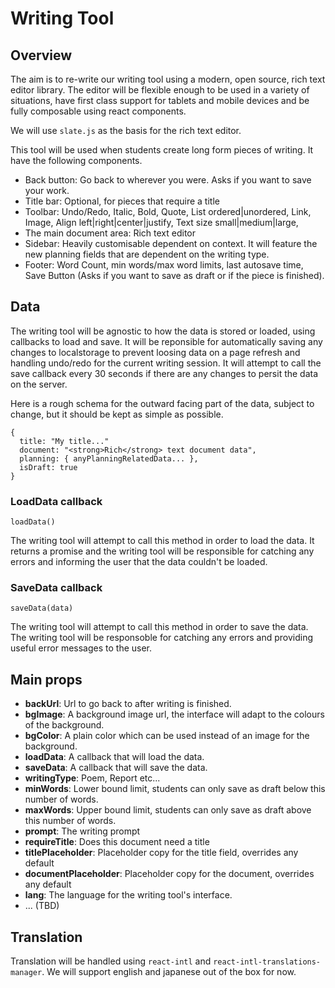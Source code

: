 # Writing Tool

## Overview

The aim is to re-write our writing tool using a modern, open source, rich text editor library. The editor will be flexible enough to be used in a variety of situations, have first class support for tablets and mobile devices and be fully composable using react components. 

We will use `slate.js` as the basis for the rich text editor.

This tool will be used when students create long form pieces of writing. It have the following components.

- Back button: Go back to wherever you were. Asks if you want to save your work.
- Title bar: Optional, for pieces that require a title
- Toolbar: Undo/Redo, Italic, Bold, Quote, List ordered|unordered, Link, Image, Align left|right|center|justify, Text size small|medium|large, 
- The main document area: Rich text editor
- Sidebar: Heavily customisable dependent on context. It will feature the new planning fields that are dependent on the writing type.
- Footer: Word Count, min words/max word limits, last autosave time, Save Button (Asks if you want to save as draft or if the piece is finished). 

## Data

The writing tool will be agnostic to how the data is stored or loaded, using callbacks to load and save. It will be reponsible for automatically saving any changes to localstorage to prevent loosing data on a page refresh and handling undo/redo for the current writing session. It will attempt to call the save callback every 30 seconds if there are any changes to persit the data on the server.

Here is a rough schema for the outward facing part of the data, subject to change, but it should be kept as simple as possible. 

```
{
  title: "My title..."
  document: "<strong>Rich</strong> text document data",
  planning: { anyPlanningRelatedData... },
  isDraft: true
}
```

### LoadData callback

`loadData()`

The writing tool will attempt to call this method in order to load the data. It returns a promise and the writing tool will be responsible for catching any errors and informing the user that the data couldn't be loaded. 

### SaveData callback

`saveData(data)`

The writing tool will attempt to call this method in order to save the data. The writing tool will be responsoble for catching any errors and providing useful error messages to the user. 

## Main props

- **backUrl**: Url to go back to after writing is finished.
- **bgImage**: A background image url, the interface will adapt to the colours of the background.
- **bgColor**: A plain color which can be used instead of an image for the background.
- **loadData**: A callback that will load the data.
- **saveData**: A callback that will save the data.
- **writingType**: Poem, Report etc...
- **minWords**: Lower bound limit, students can only save as draft below this number of words.
- **maxWords**: Upper bound limit, students can only save as draft above this number of words.
- **prompt**: The writing prompt
- **requireTitle**: Does this document need a title
- **titlePlaceholder**: Placeholder copy for the title field, overrides any default
- **documentPlaceholder**: Placeholder copy for the document, overrides any default
- **lang**: The language for the writing tool's interface.
- ... (TBD)

## Translation

Translation will be handled using `react-intl` and `react-intl-translations-manager`. We will support english and japanese out of the box for now. 



